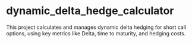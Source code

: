 # dynamic_delta_hedge_calculator
This project calculates and manages dynamic delta hedging for short call options, using key metrics like Delta, time to maturity, and hedging costs.
